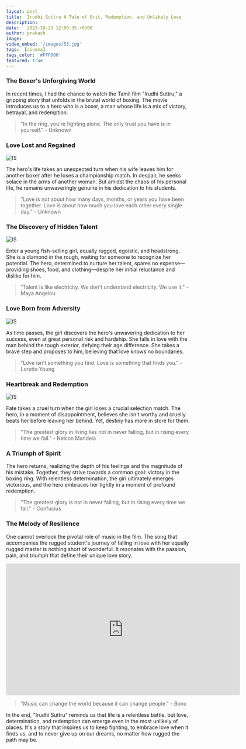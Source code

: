 ```yaml
---
layout: post
title:  Irudhi Suttru A Tale of Grit, Redemption, and Unlikely Love
description: 
date:   2023-10-23 12:00:35 +0300
author: prakash
image:  
video_embed: '/images/53.jpg'
tags:  [cinema]
tags_color: '#FFF000'
featured: true
---
```


### The Boxer's Unforgiving World

In recent times, I had the chance to watch the Tamil film "Irudhi Suttru," a gripping story that unfolds in the brutal world of boxing. The movie introduces us to a hero who is a boxer, a man whose life is a mix of victory, betrayal, and redemption.

> "In the ring, you're fighting alone. The only trust you have is in yourself." - Unknown

### Love Lost and Regained

![IS]({{site.baseurl}}/images/57.jpg)

The hero's life takes an unexpected turn when his wife leaves him for another boxer after he loses a championship match. In despair, he seeks solace in the arms of another woman. But amidst the chaos of his personal life, he remains unwaveringly genuine in his dedication to his students.

> "Love is not about how many days, months, or years you have been together. Love is about how much you love each other every single day." - Unknown

### The Discovery of Hidden Talent

![IS]({{site.baseurl}}/images/54.jpg)

Enter a young fish-selling girl, equally rugged, egoistic, and headstrong. She is a diamond in the rough, waiting for someone to recognize her potential. The hero, determined to nurture her talent, spares no expense—providing shoes, food, and clothing—despite her initial reluctance and dislike for him.

> "Talent is like electricity. We don't understand electricity. We use it." - Maya Angelou

### Love Born from Adversity

![IS]({{site.baseurl}}/images/55.jpg)

As time passes, the girl discovers the hero's unwavering dedication to her success, even at great personal risk and hardship. She falls in love with the man behind the tough exterior, defying their age difference. She takes a brave step and proposes to him, believing that love knows no boundaries.

> "Love isn't something you find. Love is something that finds you." - Loretta Young

### Heartbreak and Redemption

![IS]({{site.baseurl}}/images/56.jpg)

Fate takes a cruel turn when the girl loses a crucial selection match. The hero, in a moment of disappointment, believes she isn't worthy and cruelly beats her before leaving her behind. Yet, destiny has more in store for them.

> "The greatest glory in living lies not in never falling, but in rising every time we fall." - Nelson Mandela

### A Triumph of Spirit

The hero returns, realizing the depth of his feelings and the magnitude of his mistake. Together, they strive towards a common goal: victory in the boxing ring. With relentless determination, the girl ultimately emerges victorious, and the hero embraces her tightly in a moment of profound redemption.

> "The greatest glory is not in never falling, but in rising every time we fall." - Confucius

### The Melody of Resilience

One cannot overlook the pivotal role of music in the film. The song that accompanies the rugged student's journey of falling in love with her equally rugged master is nothing short of wonderful. It resonates with the passion, pain, and triumph that define their unique love story.

<iframe src="https://www.youtube.com/embed/tE79eMl1ocE" loading="lazy" width="640" height="360" frameborder="0" allowfullscreen></iframe>

> "Music can change the world because it can change people." - Bono

In the end, "Irudhi Suttru" reminds us that life is a relentless battle, but love, determination, and redemption can emerge even in the most unlikely of places. It's a story that inspires us to keep fighting, to embrace love when it finds us, and to never give up on our dreams, no matter how rugged the path may be.
